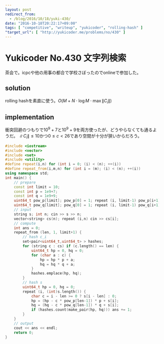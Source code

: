 ```yaml
---
layout: post
redirect_from:
  - /blog/2016/10/18/yuki-430/
date: "2016-10-18T20:22:17+09:00"
tags: [ "competitive", "writeup", "yukicoder", "rolling-hash" ]
"target_url": [ "http://yukicoder.me/problems/no/430" ]
---
```


# Yukicoder No.430 文字列検索

茶会で。icpcや他の用事の都合で学校さぼったのでonlineで参加した。

## solution

rolling hashを素直に使う。$O(M + N \cdot \log M \cdot \max \|C_i\|)$

## implementation

衝突回避のつもりで$10^9+7$と$10^9+9$を両方使ったが、どうやらなくても通るようだ。
$\|C_i\| \le 10$かつ$0 \le c \lt 26$であり空間が十分が狭いからだろう。

``` c++
#include <iostream>
#include <vector>
#include <set>
#include <utility>
#define repeat(i,n) for (int i = 0; (i) < (n); ++(i))
#define repeat_from(i,m,n) for (int i = (m); (i) < (n); ++(i))
using namespace std;
int main() {
    // prepare
    const int limit = 10;
    const int p = 1e9+7;
    const int q = 1e9+9;
    uint64_t pow_p[limit]; pow_p[0] = 1; repeat (i, limit-1) pow_p[i+1] = pow_p[i] * p;
    uint64_t pow_q[limit]; pow_q[0] = 1; repeat (i, limit-1) pow_q[i+1] = pow_q[i] * q;
    // input
    string s; int n; cin >> s >> n;
    vector<string> cs(n); repeat (i,n) cin >> cs[i];
    // compute
    int ans = 0;
    repeat_from (len, 1, limit+1) {
        // hash c_i
        set<pair<uint64_t,uint64_t> > hashes;
        for (string c : cs) if (c.length() == len) {
            uint64_t hp = 0, hq = 0;
            for (char a : c) {
                hp = hp * p + a;
                hq = hq * q + a;
            }
            hashes.emplace(hp, hq);
        }
        // hash s
        uint64_t hp = 0, hq = 0;
        repeat (i, (int)s.length()) {
            char c = i - len >= 0 ? s[i - len] : 0;
            hp = (hp - c * pow_p[len-1]) * p + s[i];
            hq = (hq - c * pow_q[len-1]) * q + s[i];
            if (hashes.count(make_pair(hp, hq))) ans += 1;
        }
    }
    // output
    cout << ans << endl;
    return 0;
}
```
